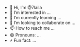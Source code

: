 - 👋 Hi, I’m @7laila
- 👀 I’m interested in ...
- 🌱 I’m currently learning ...
- 💞️ I’m looking to collaborate on ...
- 📫 How to reach me ...
- 😄 Pronouns: ...
- ⚡ Fun fact: ...

<!---
7laila/7laila is a ✨ special ✨ repository because its `README.md` (this file) appears on your GitHub profile.
You can click the Preview link to take a look at your changes.
--->
